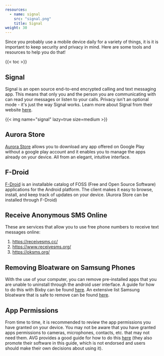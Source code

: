 ```yaml
---
resources:
  - name: signal
    src: "signal.png"
    title: Signal
weight: 30
---
```


Since you probably use a mobile device daily for a variety of things, it is
it is important to keep security and privacy in mind. Here are some tools and
resources to help you do that!

{{< toc >}}

## Signal

Signal is an open source end-to-end encrypted calling and text messaging app.
This means that only you and the person you are communicating with can read
your messages or listen to your calls. Privacy isn't an optional mode - it's just
the way Signal works. Learn more about Signal from their website [here](https://www.signal.org/).

{{< img name="signal" lazy=true size=medium >}}


## Aurora Store

[Aurora Store](https://aurora-store.en.uptodown.com/android) allows you to download any app offered on Google Play without a google play account and it enables you to manage the apps already on your device. All from an elegant, intuitive interface.


## F-Droid

[F-Droid](https://f-droid.org/en/) is an installable catalog of FOSS (Free and Open Source Software) applications for the Android platform. The client makes it easy to browse, install, and keep track of updates on your device. (Aurora Store can be installed through F-Droid)

## Receive Anonymous SMS Online
These are services that allow you to use free phone numbers to receive text messages online:

1. https://receivesms.cc/
2. https://www.receivesms.org/
3. https://oksms.org/

## Removing Bloatware on Samsung Phones

With the use of your computer, you can remove pre-installed apps that you are unable to uninstall through the android user interface. A guide for how to do this with Bixby can be found [here](https://darpan.blog/code/guide-remove-bixby-bloatware-from-samsung-galaxy-phones/#Steps_to_remove_Bixby_from_Samsung_Galaxy_phones). An extensive list Samsung bloatware that is safe to remove can be found [here](https://www.minitool.com/news/list-of-samsung-bloatware-safe-to-remove.html).

## App Permissions

From time to time, it is recommended to review the app permissions you have granted
on your device. You may not be aware that you have granted apps permissions to
cameras, microphones, contacts, etc. that may not need them. AVG provides a good
guide for how to do this [here](https://www.avg.com/en/signal/guide-to-android-app-permissions-how-to-use-them-smartly) (they also promote their software in this guide, which is not endorsed and users should make their own decisions about using it).
